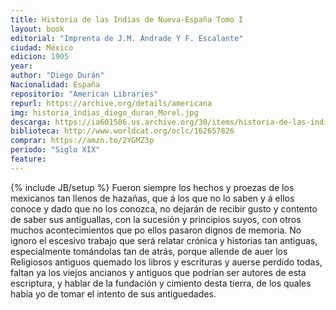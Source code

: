 ```yaml
---
title: Historia de las Indias de Nueva-España Tomo I
layout: book
editorial: "Imprenta de J.M. Andrade Y F. Escalante"
ciudad: México
edicion: 1905
year: 
author: "Diego Durán"
Nacionalidad: España
repositorio: "American Libraries"
repurl: https://archive.org/details/americana
img: historia_indias_diego_duran_Morel.jpg
descarga: https://ia601506.us.archive.org/30/items/historia-de-las-indias-de-nueva-espana-tomo-i-diego-duran/Historia%20de%20las%20Indias%20de%20Nueva-Espa%C3%B1a%20Tomo%20I%20-%20Diego%20Dur%C3%A1n.pdf
biblioteca: http://www.worldcat.org/oclc/162657826
comprar: https://amzn.to/2YGMZ3p
periodo: "Siglo XIX"
feature: 
---
```

{% include JB/setup %}
Fueron siempre los hechos y proezas de los mexicanos tan llenos de hazañas, que á los que no lo saben y á ellos conoce y dado que no los conozca, no dejarán de recibir gusto y contento de saber sus antiguallas, con la sucesión y principios suyos, con otros muchos acontecimientos que po ellos pasaron dignos de memoria.
No ignoro el escesivo  trabajo que será relatar crónica y historias tan antiguas, especialmente tomándolas tan de atrás, porque allende de auer los Religiosos antiguos quemado los libros y escrituras y auerse perdido todas, faltan ya los viejos ancianos y antiguos que podrían ser autores de esta escriptura, y hablar de la fundación y cimiento desta tierra, de los quales había yo de tomar el intento de sus antiguedades.

